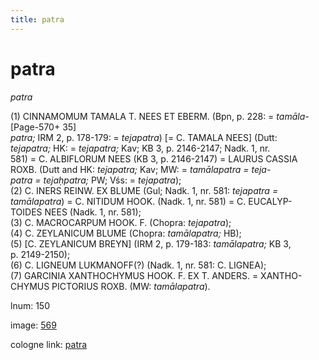 ```yaml
---
title: patra
---
```


# patra

<i>patra</i>  <div n="P" />(1) <bot>CINNAMOMUM TAMALA T. NEES ET EBERM.</bot> (Bpn, p. 228: = <i>tamāla-</i> [Page-570+ 35] <div n="lb" /><i>patra;</i> IRM 2, p. 178-179: = <i>tejapatra</i>) [= <bot>C. TAMALA NEES</bot>] (Dutt: <div n="lb" /><i>tejapatra;</i> HK: = <i>tejapatra;</i> Kav; KB 3, p. 2146-2147; Nadk. 1, nr. <div n="lb" />581) = <bot>C. ALBIFLORUM NEES</bot> (KB 3, p. 2146-2147) = <bot>LAURUS CASSIA <div n="lb" />ROXB.</bot> (Dutt and HK: <i>tejapatra;</i> Kav; MW: = <i>tamālapatra = teja-</i> <div n="lb" /><i>patra = tejaḥpatra;</i> PW; Vśs: = <i>tejapatra</i>); <div n="P" />(2) <bot>C. INERS REINW. EX BLUME</bot> (Gul; Nadk. 1, nr. 581: <i>tejapatra =</i> <div n="lb" /><i>tamālapatra</i>) = <bot>C. NITIDUM HOOK.</bot> (Nadk. 1, nr. 581) = <bot>C. EUCALYP- <div n="lb" />TOIDES NEES</bot> (Nadk. 1, nr. 581); <div n="P" />(3) <bot>C. MACROCARPUM HOOK. F.</bot> (Chopra: <i>tejapatra</i>); <div n="P" />(4) <bot>C. ZEYLANICUM BLUME</bot> (Chopra: <i>tamālapatra;</i> HB); <div n="P" />(5) [<bot>C. ZEYLANICUM BREYN</bot>] (IRM 2, p. 179-183: <i>tamālapatra;</i> KB 3, <div n="lb" />p. 2149-2150); <div n="P" />(6) <bot>C. LIGNEUM LUKMANOFF</bot>(?) (Nadk. 1, nr. 581: <bot>C. LIGNEA</bot>); <div n="P" />(7) <bot>GARCINIA XANTHOCHYMUS HOOK. F. EX T. ANDERS.</bot> = <bot>XANTHO- <div n="lb" />CHYMUS PICTORIUS ROXB.</bot> (MW: <i>tamālapatra</i>).

lnum: 150

image: [569](https://www.sanskrit-lexicon.uni-koeln.de/scans/csl-apidev/servepdf.php?dict=snp&page=569)

cologne link: [patra](https://sanskrit-lexicon.uni-koeln.de/scans/csl-apidev/getword.php?dict=snp&key=patra)

